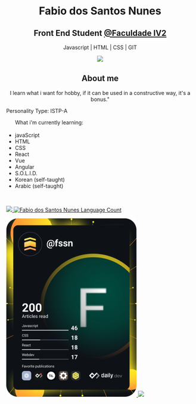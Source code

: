
<h1 align="center">Fabio dos Santos Nunes</h1>

<h2 align="center">Front End Student <a href="https://faculdadeiv2.com.br/" alt="Faculdade IV2" target="_blank"> @Faculdade IV2</a></h2>

<p align="center">
  Javascript | HTML | CSS | GIT
</p>

<p align="center">
  <a href="https://www.linkedin.com/in/fssn/" alt="LinkedIn Fabio dos Santos Nunes" target="_blank">
    <img src="https://img.shields.io/badge/LinkedIn-0077B5?style=for-the-badge&logo=linkedin&logoColor=white" />
  </a>
</p>

<h2 align="center">About me</h2>

<p align="center">
  I learn what i want for hobby, if it can be used in a constructive way, it's a bonus."
</p>

<p>
  Personality Type: ISTP-A
</p>

<ul align="left"> What i'm currently learning:
  <br></br>
  <li>javaScript</li>
  <li>HTML</li>
  <li>CSS</li>
  <li>React</li>
  <li>Vue</li>
  <li>Angular</li>
  <li>S.O.L.I.D.</li>
  <li>Korean (self-taught)</li>
  <li>Arabic (self-taught)</li>
</ul>
<br>

<p>
  <a align="left" href="https://github.com/anuraghazra/github-readme-stats">
   <img src="https://github-readme-stats.vercel.app/api/?username=fssn-dev&count_private=true&show_icons=true&theme=aura" alt"Fabio dos Santos Nunes GitHub Stats"/>
  </a>
  <a align="right" href="https://github.com/anuraghazra/github-readme-stats">
    <img src="https://git-hub-stats-local-git-main-fssn-dev.vercel.app/api/top-langs/?username=fssn-dev&&langs_count=8&theme=aura&layout=compact" alt="Fabio dos Santos Nunes Language Count"/>
</a>
  
</p>
  <a align="left" href="https://app.daily.dev/DailyDevTips">
    <img src="https://github.com/fssn-dev/fssn-dev/blob/main/devcard.svg" width="350" alt="Fabio dos Santos Nunes Dev Card"/>
  </a>
  
  <a align ="right" href="https://www.buymeacoffee.com/fssn">
    <img src="https://img.buymeacoffee.com/button-api/?text=Buy me a tea&emoji=🍵&slug=fssn&button_colour=BD5FFF&font_colour=ffffff&font_family=Poppins&outline_colour=000000&coffee_colour=FFDD00">
  </a>
<p>
